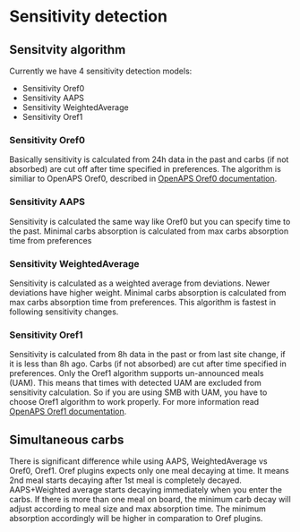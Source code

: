 # Sensitivity detection

## Sensitvity algorithm
Currently we have 4 sensitivity detection models:

* Sensitivity Oref0
* Sensitivity AAPS
* Sensitivity WeightedAverage
* Sensitivity Oref1

### Sensitivity Oref0
Basically sensitivity is calculated from 24h data in the past and carbs (if not absorbed) are cut off after time specified in preferences. The algorithm is similiar to OpenAPS Oref0, described in [OpenAPS Oref0 documentation](https://openaps.readthedocs.io/en/2017-05-21/docs/walkthrough/phase-4/advanced-features.html). 

### Sensitivity AAPS
Sensitivity is calculated the same way like Oref0 but you can specify time to the past. Minimal carbs absorption is calculated from max carbs absorption time from preferences

### Sensitivity WeightedAverage
Sensitivity is calculated as a weighted average from deviations. Newer deviations have higher weight. Minimal carbs absorption is calculated from max carbs absorption time from preferences. This algorithm is fastest in following sensitivity changes.

### Sensitivity Oref1
Sensitivity is calculated from 8h data in the past or from last site change, if it is less than 8h ago. Carbs (if not absorbed) are cut after time specified in preferences. Only the Oref1 algorithm supports un-announced meals (UAM). This means that times with detected UAM are excluded from sensitivity calculation. So if you are using SMB with UAM, you have to choose Oref1 algorithm to work properly. For more information read [OpenAPS Oref1 documentation](https://openaps.readthedocs.io/en/latest/docs/Customize-Iterate/autosens.html).

## Simultaneous carbs
There is significant difference while using AAPS, WeightedAverage vs Oref0, Oref1.
Oref plugins expects only one meal decaying at time. It means 2nd meal starts decaying after 1st meal is completely decayed. 
AAPS+Weighted average starts decaying immediately when you enter the carbs. If there is more than one meal on board, the minimum carb decay will adjust according to meal size and max absorption time. The minimum absorption accordingly will be higher in comparation to Oref plugins.
